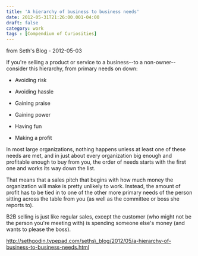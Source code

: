 ```yaml
---
title: 'A hierarchy of business to business needs'
date: 2012-05-31T21:26:00.001-04:00
draft: false
category: work
tags : [Compendium of Curiosities]
---
```


from Seth's Blog - 2012-05-03



If you're selling a product or service to a business--to a non-owner--consider this hierarchy, from primary needs on down:

  


*   Avoiding risk
  
*   Avoiding hassle
  
*   Gaining praise
  
*   Gaining power
  
*   Having fun
  
*   Making a profit




In most large organizations, nothing happens unless at least one of these needs are met, and in just about every organization big enough and profitable enough to buy from you, the order of needs starts with the first one and works its way down the list.

  

That means that a sales pitch that begins with how much money the organization will make is pretty unlikely to work. Instead, the amount of profit has to be tied in to one of the other more primary needs of the person sitting across the table from you (as well as the committee or boss she reports to).

  

B2B selling is just like regular sales, except the customer (who might not be the person you're meeting with) is spending someone else's money (and wants to please the boss).

  http://sethgodin.typepad.com/seths\_blog/2012/05/a-hierarchy-of-business-to-business-needs.html



<!--stackedit_data:
eyJoaXN0b3J5IjpbLTYyODkwOTYwXX0=
-->